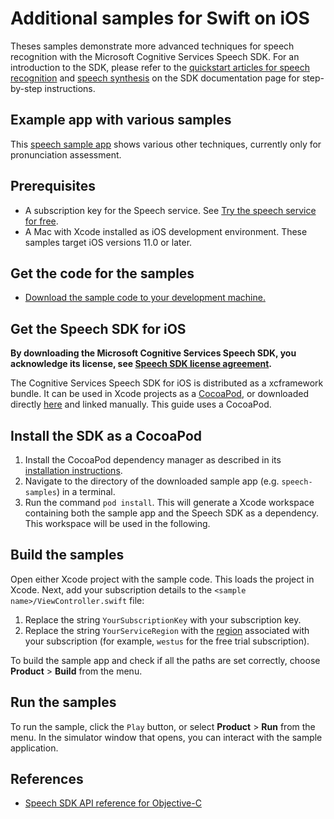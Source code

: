 # Additional samples for Swift on iOS

Theses samples demonstrate more advanced techniques for speech recognition with the Microsoft Cognitive Services Speech SDK.
For an introduction to the SDK, please refer to the [quickstart articles for speech recognition](https://docs.microsoft.com/azure/cognitive-services/speech-service/get-started-speech-to-text?pivots=programming-languages-objectivec-swift) and [speech synthesis](https://docs.microsoft.com/azure/cognitive-services/speech-service/get-started-text-to-speech?pivots=programming-languages-objectivec-swift) on the SDK documentation page for step-by-step instructions.


## Example app with various samples

This [speech sample app](./speech-samples) shows various other techniques, currently only for pronunciation assessment.


## Prerequisites

- A subscription key for the Speech service. See [Try the speech service for free](https://docs.microsoft.com/azure/cognitive-services/speech-service/get-started).
- A Mac with Xcode installed as iOS development environment. These samples target iOS versions 11.0 or later.

## Get the code for the samples

- [Download the sample code to your development machine.](/README.md#get-the-samples)

## Get the Speech SDK for iOS

**By downloading the Microsoft Cognitive Services Speech SDK, you acknowledge its license, see [Speech SDK license agreement](https://aka.ms/csspeech/license).**

The Cognitive Services Speech SDK for iOS is distributed as a xcframework bundle.
It can be used in Xcode projects as a [CocoaPod](https://cocoapods.org/), or downloaded directly [here](https://aka.ms/csspeech/iosbinary) and linked manually. This guide uses a CocoaPod.

## Install the SDK as a CocoaPod

1. Install the CocoaPod dependency manager as described in its [installation instructions](https://guides.cocoapods.org/using/getting-started.html).
1. Navigate to the directory of the downloaded sample app (e.g. `speech-samples`) in a terminal.
1. Run the command `pod install`. This will generate a Xcode workspace containing both the sample app and the Speech SDK as a dependency. This workspace will be used in the following.

## Build the samples

Open either Xcode project with the sample code.
This loads the project in Xcode.
Next, add your subscription details to the `<sample name>/ViewController.swift` file:

1. Replace the string `YourSubscriptionKey` with your subscription key.
2. Replace the string `YourServiceRegion` with the [region](https://docs.microsoft.com/azure/cognitive-services/speech-service/regions) associated with your subscription (for example, `westus` for the free trial subscription).

To build the sample app and check if all the paths are set correctly, choose **Product** > **Build** from the menu.

## Run the samples

To run the sample, click the `Play` button, or select **Product** > **Run** from the menu.
In the simulator window that opens, you can interact with the sample application.

## References

* [Speech SDK API reference for Objective-C](https://aka.ms/csspeech/objectivecref)
